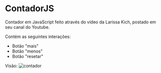 # ContadorJS
Contador em JavaScript feito através do vídeo da Larissa Kich, postado em seu canal do Youtube.

Contém as seguintes interações:
- Botão "mais"
- Botão "menos"
- Botão "resetar"

Visão: 
![contador](https://github.com/stephanymdias/contadorJS/assets/130869859/5948fcad-4f3e-498d-b633-b2e25c83946d)
